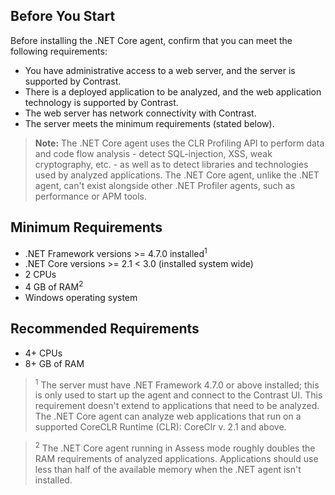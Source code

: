 <!--
title: "Contrast .NET Core Agent System Requirements"
description: "Contrast .NET Core agent system requirements"
tags: "installation agent .NET Core system requirements"
-->

## Before You Start 

Before installing the .NET Core agent, confirm that you can meet the following requirements:

- You have administrative access to a web server, and the server is supported by Contrast.
- There is a deployed application to be analyzed, and the web application technology is supported by Contrast.
- The web server has network connectivity with Contrast. 
- The server meets the minimum requirements (stated below). 

> **Note:** The .NET Core agent uses the CLR Profiling API to perform data and code flow analysis - detect SQL-injection, XSS, weak cryptography, etc. - as well as to detect libraries and technologies used by analyzed applications. The .NET Core agent, unlike the .NET agent, can't exist alongside other .NET Profiler agents, such as performance or APM tools.

## Minimum Requirements

* .NET Framework versions >= 4.7.0 installed<sup>1</sup>
* .NET Core versions >= 2.1 < 3.0 (installed system wide)
* 2 CPUs
* 4 GB of RAM<sup>2</sup>
* Windows operating system

## Recommended Requirements

* 4+ CPUs
* 8+ GB of RAM


> <sup>1</sup> The server must have .NET Framework 4.7.0 or above installed; this is only used to start up the agent and connect to the Contrast UI. This requirement doesn't extend to applications that need to be analyzed. The .NET Core agent can analyze web applications that run on a supported CoreCLR Runtime (CLR): CoreClr v. 2.1 and above.

> <sup>2</sup> The .NET Core agent running in Assess mode roughly doubles the RAM requirements of analyzed applications. Applications should use less than half of the available memory when the .NET agent isn't installed. 


